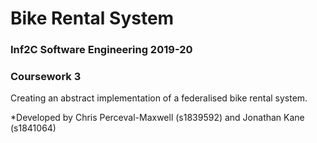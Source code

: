 # Bike Rental System

### Inf2C Software Engineering 2019-20

### Coursework 3

Creating an abstract implementation of a federalised bike rental system.

*Developed by Chris Perceval-Maxwell (s1839592) and Jonathan Kane (s1841064) 